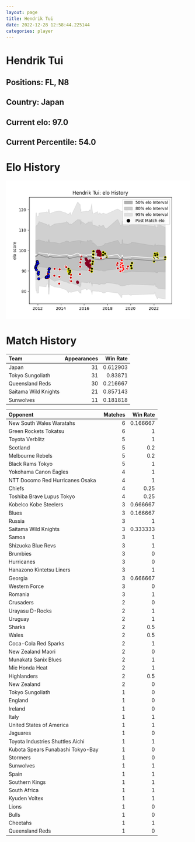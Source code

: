 ```yaml
---  
layout: page  
title: Hendrik Tui  
date: 2022-12-28 12:58:44.225144  
categories: player  
---
```

# Hendrik Tui

## Positions: FL, N8

## Country: Japan

## Current elo: 97.0

## Current Percentile: 54.0

# Elo History


![elo history](history_HendrikTui.png)
# Match History


| Team                 |   Appearances |   Win Rate |
|:---------------------|--------------:|-----------:|
| Japan                |            31 |   0.612903 |
| Tokyo Sungoliath     |            31 |   0.83871  |
| Queensland Reds      |            30 |   0.216667 |
| Saitama Wild Knights |            21 |   0.857143 |
| Sunwolves            |            11 |   0.181818 |

| Opponent                          |   Matches |   Win Rate |
|:----------------------------------|----------:|-----------:|
| New South Wales Waratahs          |         6 |   0.166667 |
| Green Rockets Tokatsu             |         6 |   1        |
| Toyota Verblitz                   |         5 |   1        |
| Scotland                          |         5 |   0.2      |
| Melbourne Rebels                  |         5 |   0.2      |
| Black Rams Tokyo                  |         5 |   1        |
| Yokohama Canon Eagles             |         4 |   1        |
| NTT Docomo Red Hurricanes Osaka   |         4 |   1        |
| Chiefs                            |         4 |   0.25     |
| Toshiba Brave Lupus Tokyo         |         4 |   0.25     |
| Kobelco Kobe Steelers             |         3 |   0.666667 |
| Blues                             |         3 |   0.166667 |
| Russia                            |         3 |   1        |
| Saitama Wild Knights              |         3 |   0.333333 |
| Samoa                             |         3 |   1        |
| Shizuoka Blue Revs                |         3 |   1        |
| Brumbies                          |         3 |   0        |
| Hurricanes                        |         3 |   0        |
| Hanazono Kintetsu Liners          |         3 |   1        |
| Georgia                           |         3 |   0.666667 |
| Western Force                     |         3 |   0        |
| Romania                           |         3 |   1        |
| Crusaders                         |         2 |   0        |
| Urayasu D-Rocks                   |         2 |   1        |
| Uruguay                           |         2 |   1        |
| Sharks                            |         2 |   0.5      |
| Wales                             |         2 |   0.5      |
| Coca-Cola Red Sparks              |         2 |   1        |
| New Zealand Maori                 |         2 |   0        |
| Munakata Sanix Blues              |         2 |   1        |
| Mie Honda Heat                    |         2 |   1        |
| Highlanders                       |         2 |   0.5      |
| New Zealand                       |         2 |   0        |
| Tokyo Sungoliath                  |         1 |   0        |
| England                           |         1 |   0        |
| Ireland                           |         1 |   0        |
| Italy                             |         1 |   1        |
| United States of America          |         1 |   1        |
| Jaguares                          |         1 |   0        |
| Toyota Industries Shuttles Aichi  |         1 |   1        |
| Kubota Spears Funabashi Tokyo-Bay |         1 |   0        |
| Stormers                          |         1 |   0        |
| Sunwolves                         |         1 |   1        |
| Spain                             |         1 |   1        |
| Southern Kings                    |         1 |   1        |
| South Africa                      |         1 |   1        |
| Kyuden Voltex                     |         1 |   1        |
| Lions                             |         1 |   0        |
| Bulls                             |         1 |   0        |
| Cheetahs                          |         1 |   1        |
| Queensland Reds                   |         1 |   0        |